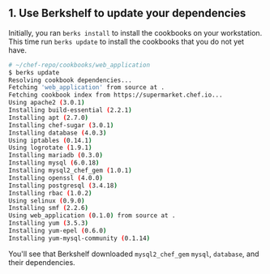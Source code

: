 ## 1. Use Berkshelf to update your dependencies

Initially, you ran `berks install` to install the cookbooks on your workstation. This time run `berks update` to install the cookbooks that you do not yet have.

```bash
# ~/chef-repo/cookbooks/web_application
$ berks update
Resolving cookbook dependencies...
Fetching 'web_application' from source at .
Fetching cookbook index from https://supermarket.chef.io...
Using apache2 (3.0.1)
Installing build-essential (2.2.1)
Installing apt (2.7.0)
Installing chef-sugar (3.0.1)
Installing database (4.0.3)
Using iptables (0.14.1)
Using logrotate (1.9.1)
Installing mariadb (0.3.0)
Installing mysql (6.0.18)
Installing mysql2_chef_gem (1.0.1)
Installing openssl (4.0.0)
Installing postgresql (3.4.18)
Installing rbac (1.0.2)
Using selinux (0.9.0)
Installing smf (2.2.6)
Using web_application (0.1.0) from source at .
Installing yum (3.5.3)
Installing yum-epel (0.6.0)
Installing yum-mysql-community (0.1.14)
```

You'll see that Berkshelf downloaded `mysql2_chef_gem` `mysql`, `database`, and their dependencies.
